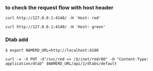 ### to check the request flow with host header 

```curl http://127.0.0.1:4140/ -H 'Host: red'```

```curl http://127.0.0.1:4140/ -H 'Host: green'```

### Dtab add

```$ export NAMERD_URL=http://localhost:4180```

```curl -v -X PUT -d"/svc/red => /$/inet/red/80" -H "Content-Type: application/dtab" $NAMERD_URL/api/1/dtabs/default```
